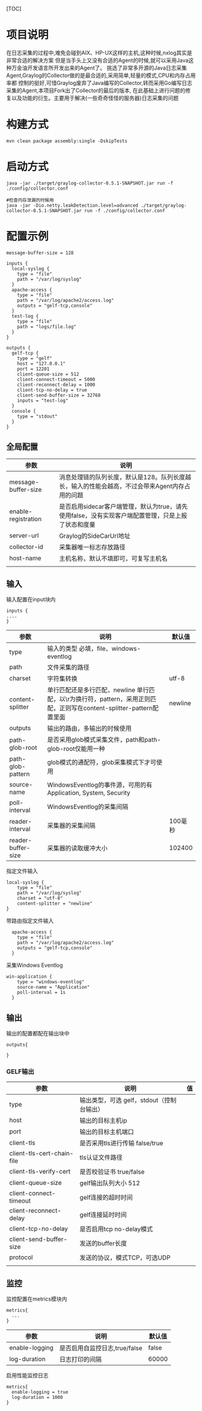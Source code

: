 [TOC]

# 项目说明

在日志采集的过程中,难免会碰到AIX、HP-UX这样的主机,这种时候,nxlog其实是非常合适的解决方案
但是当手头上又没有合适的Agent的时候,就可以采用Java这种万金油开发语言所开发出来的Agent了。
挑选了非常多开源的Java日志采集Agent,Graylog的Collector做的是最合适的,采用简单,轻量的模式,CPU和内存占用率都
控制的挺好,可惜Graylog废弃了Java编写的Collector,转而采用Go编写日志采集的Agent,本项目Fork出了Collector的最后的版本,
在此基础上进行问题的修复以及功能的衍生。主要用于解决(一些奇奇怪怪的服务器)日志采集的问题

# 构建方式

```
mvn clean package assembly:single -DskipTests
```

# 启动方式

```
java -jar ./target/graylog-collector-0.5.1-SNAPSHOT.jar run -f ./config/collector.conf

#检查内存泄漏的时候用
java -jar -Dio.netty.leakDetection.level=advanced ./target/graylog-collector-0.5.1-SNAPSHOT.jar run -f ./config/collector.conf
```

# 配置示例

```
message-buffer-size = 128

inputs {
  local-syslog {
    type = "file"
    path = "/var/log/syslog"
  }
  apache-access {
    type = "file"
    path = "/var/log/apache2/access.log"
    outputs = "gelf-tcp,console"
  }
  test-log {
    type = "file"
    path = "logs/file.log"
  }
}

outputs {
  gelf-tcp {
    type = "gelf"
    host = "127.0.0.1"
    port = 12201
    client-queue-size = 512
    client-connect-timeout = 5000
    client-reconnect-delay = 1000
    client-tcp-no-delay = true
    client-send-buffer-size = 32768
    inputs = "test-log"
  }
  console {
    type = "stdout"
  }
}
```
## 全局配置

| 参数                  | 说明                                       |
| ------------------- | ---------------------------------------- |
| message-buffer-size | 消息处理链的队列长度，默认是128。队列长度越长，输入的性能会越高，不过会带来Agent内存占用的问题 |
| enable-registration | 是否启用sidecar客户端管理，默认为true，请先使用false，没有实现客户端配置管理，只是上报了状态和度量 |
| server-url          | Graylog的SideCarUrl地址                     |
| collector-id        | 采集器唯一标志存放路径                              |
| host-name           | 主机名称，默认不填即可，可复写主机名                       |
|                     |                                          |

## 输入

输入配置在input块内

```
inputs {
....
}
```

| 参数                 | 说明                                       | 默认值     |
| ------------------ | ---------------------------------------- | ------- |
| type               | 输入的类型 必填，file、windows-eventlog           |         |
| path               | 文件采集的路径                                  |         |
| charset            | 字符集转换                                    | utf-8   |
| content-splitter   | 单行匹配还是多行匹配，newline 单行匹配，以\r为换行符，pattern，采用正则匹配，正则写在content-splitter-pattern配置里面 | newline |
| outputs            | 输出的路由，多输出的时候使用                           |         |
| path-glob-root     | 是否采用glob模式采集文件，path和path-glob-root仅能用一种  |         |
| path-glob-pattern  | glob模式的通配符，glob采集模式下才可使用                 |         |
| source-name        | WindowsEventlog的事件源，可用的有Application, System, Security |         |
| poll-interval      | WindowsEventlog的采集间隔                     |         |
| reader-interval    | 采集器的采集间隔                                 | 100毫秒   |
| reader-buffer-size | 采集器的读取缓冲大小                               | 102400  |

指定文件输入

```
local-syslog {
    type = "file"
    path = "/var/log/syslog"
    charset = "utf-8"
    content-splitter = "newline"
}
```

带路由指定文件输入

```
  apache-access {
    type = "file"
    path = "/var/log/apache2/access.log"
    outputs = "gelf-tcp,console"
  }
```

采集Windows Eventlog

```
win-application {
    type = "windows-eventlog"
    source-name = "Application"
    poll-interval = 1s
  }
```

## 输出

输出的配置都配在输出块中

```
outputs{

}
```

### GELF输出

| 参数                         | 说明                         | 值    |
| -------------------------- | -------------------------- | ---- |
| type                       | 输出类型，可选 gelf，stdout（控制台输出） |      |
| host                       | 输出的目标主机ip                  |      |
| port                       | 输出的目标主机端口                  |      |
| client-tls                 | 是否采用tls进行传输  false/true    |      |
| client-tls-cert-chain-file | tls认证文件路径                  |      |
| client-tls-verify-cert     | 是否校验证书  true/false         |      |
| client-queue-size          | gelf输出队列大小 512             |      |
| client-connect-timeout     | gelf连接的超时时间                |      |
| client-reconnect-delay     | gelf连接延时时间                 |      |
| client-tcp-no-delay        | 是否启用tcp no-delay模式         |      |
| client-send-buffer-size    | 发送的buffer长度                |      |
| protocol                   | 发送的协议，模式TCP，可选UDP          |      |
|                            |                            |      |

## 监控

监控配置在metrics模块内

```
metrics{
  ...
}
```

| 参数             | 说明                   | 默认值   |
| -------------- | -------------------- | ----- |
| enable-logging | 是否启用自监控日志,true/false | false |
| log-duration   | 日志打印的间隔              | 60000 |

启用性能监控日志

```
metrics{
  enable-logging = true
  log-duration = 1000
}
```

